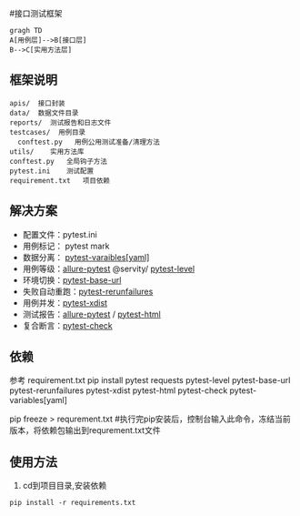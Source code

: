#接口测试框架
```mermaid
gragh TD
A[用例层]-->B[接口层]
B-->C[实用方法层]
```
## 框架说明
```
apis/  接口封装
data/  数据文件目录
reports/  测试报告和日志文件
testcases/  用例目录
  conftest.py   用例公用测试准备/清理方法
utils/    实用方法库
conftest.py   全局钩子方法
pytest.ini    测试配置
requirement.txt   项目依赖
```
## 解决方案
- 配置文件：pytest.ini
- 用例标记： pytest  mark
- 数据分离： [pytest-varaibles[yaml]](https://pypi.org/project/pytest-variables/)
- 用例等级：[allure-pytest](https://docs.qameta.io/allure/#_pytest)  @servity/ [pytest-level](https://pypi.org/project/pytest-level/)
- 环境切换：[pytest-base-url](https://pypi.org/project/pytest-base-url/)
- 失败自动重跑：[pytest-rerunfailures](https://pypi.org/project/pytest-rerunfailures/)
- 用例并发：[pytest-xdist](https://pypi.org/project/pytest-xdist/)
- 测试报告：[allure-pytest](https://docs.qameta.io/allure/#_pytest) / [pytest-html](https://pytest-html.readthedocs.io/en/latest/user_guide.html)
- 复合断言：[pytest-check](https://pypi.org/project/pytest-check/)

## 依赖
参考 requirement.txt
pip install pytest requests pytest-level pytest-base-url pytest-rerunfailures pytest-xdist pytest-html pytest-check pytest-variables[yaml]

pip freeze > requrement.txt   #执行完pip安装后，控制台输入此命令，冻结当前版本，将依赖包输出到requrement.txt文件
## 使用方法
1. cd到项目目录,安装依赖
```
pip install -r requirements.txt
```